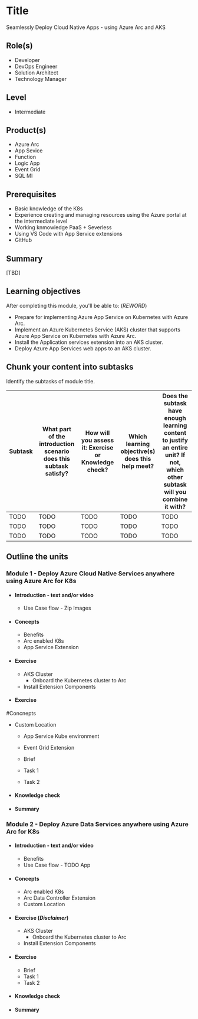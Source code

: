 # Title

Seamlessly Deploy Cloud Native Apps - using Azure Arc and AKS

## Role(s)

- Developer
- DevOps Engineer
- Solution Architect
- Technology Manager

## Level

- Intermediate

## Product(s)

- Azure Arc
- App Sevice
- Function
- Logic App
- Event Grid
- SQL MI

## Prerequisites
- Basic knowledge of the K8s
- Experience creating and managing resources using the Azure portal at the intermediate level
- Working knmowledge PaaS + Severless
- Using VS Code with App Service extensions
- GitHub

## Summary

[TBD]

## Learning objectives

After completing this module, you'll be able to: (*REWORD*)

- Prepare for implementing Azure App Service on Kubernetes with Azure Arc.
- Implement an Azure Kubernetes Service (AKS) cluster that supports Azure App Service on Kubernetes with Azure Arc.
- Install the Application services extension into an AKS cluster.
- Deploy Azure App Services web apps to an AKS cluster.

## Chunk your content into subtasks

Identify the subtasks of module title.

| Subtask | What part of the introduction scenario does this subtask satisfy? | How will you assess it: Exercise or Knowledge check? | Which learning objective(s) does this help meet? | Does the subtask have enough learning content to justify an entire unit? If not, which other subtask will you combine it with? |
| ---- | ---- | ---- | ---- | ---- |
| TODO | TODO | TODO | TODO | TODO |
| TODO | TODO | TODO | TODO | TODO |
| TODO | TODO | TODO | TODO | TODO |

## Outline the units

### Module 1 - Deploy Azure Cloud Native Services anywhere using Azure Arc for K8s

- #### Introduction - text and/or video

  - Use Case flow - Zip Images

- #### Concepts 

  - Benefits
  - Arc enabled K8s
  - App Service Extension
  

- #### Exercise

  - AKS Cluster
    - Onboard the Kubernetes cluster to Arc
  - Install Extension Components

- #### **Exercise**

#Concnepts
- Custom Location
  - App Service Kube environment
  - Event Grid Extension

  - Brief
  - Task 1
  - Task 2

- #### Knowledge check

- #### Summary

### Module 2 - Deploy Azure Data Services anywhere using Azure Arc for K8s

- #### Introduction - text and/or video

  - Benefits
  - Use Case flow - TODO App

- #### Concepts 

  - Arc enabled K8s
  - Arc Data Controller Extension
  - Custom Location

- #### Exercise (*Disclaimer*)

  - AKS Cluster
    - Onboard the Kubernetes cluster to Arc
  - Install Extension Components

- #### **Exercise**

  - Brief
  - Task 1
  - Task 2

- #### Knowledge check

- #### Summary

